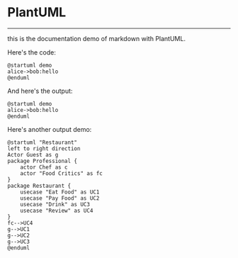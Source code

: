 # PlantUML
---
this is the documentation demo of markdown with PlantUML.

Here's the code:
```code
@startuml demo
alice->bob:hello
@enduml
```

And here's the output: 
```plantuml
@startuml demo
alice->bob:hello
@enduml
```

Here's another output demo:

```plantuml
@startuml "Restaurant"
left to right direction
Actor Guest as g
package Professional {
    actor Chef as c
    actor "Food Critics" as fc 
}
package Restaurant {
    usecase "Eat Food" as UC1
    usecase "Pay Food" as UC2
    usecase "Drink" as UC3
    usecase "Review" as UC4
}
fc-->UC4
g-->UC1
g-->UC2
g-->UC3
@enduml
```
